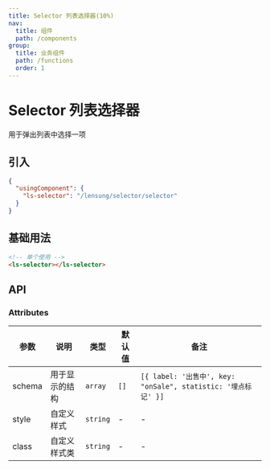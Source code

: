 ```yaml
---
title: Selector 列表选择器(10%)
nav:
  title: 组件
  path: /components
group:
  title: 业务组件
  path: /functions
  order: 1
---
```


# Selector 列表选择器

用于弹出列表中选择一项

## 引入

```json
{
  "usingComponent": {
    "ls-selector": "/lensung/selector/selector"
  }
}
```

## 基础用法

```html
<!-- 单个使用 -->
<ls-selector></ls-selector>
```

## API

### Attributes

| 参数   | 说明           | 类型     | 默认值 | 备注                                                          |
| ------ | -------------- | -------- | ------ | ------------------------------------------------------------- |
| schema | 用于显示的结构 | `array`  | `[]`   | `[{ label: '出售中', key: "onSale", statistic: '埋点标记' }]` |
| style  | 自定义样式     | `string` | -      | -                                                             |
| class  | 自定义样式类   | `string` | -      | -                                                             |
